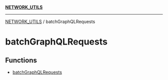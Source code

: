 [**NETWORK_UTILS**](../README.md)

***

[NETWORK_UTILS](../README.md) / batchGraphQLRequests

# batchGraphQLRequests

## Functions

- [batchGraphQLRequests](functions/batchGraphQLRequests.md)
